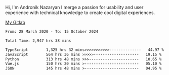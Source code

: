 Hi, I'm Andronik Nazaryan
I merge a passion for usability and user experience with technical knowledge to create cool digital experiences.

[My Gitlab](https://gitlab.com/anridev24)

<!--START_SECTION:waka-->

```txt
From: 28 March 2020 - To: 15 October 2024

Total Time: 2,947 hrs 38 mins

TypeScript        1,325 hrs 32 mins>>>>>>>>>>>--------------   44.97 %
JavaScript        564 hrs 36 mins >>>>>--------------------   19.15 %
Python            313 hrs 48 mins >>>----------------------   10.65 %
Vue.js            150 hrs 20 mins >------------------------   05.10 %
JSON              145 hrs 48 mins >------------------------   04.95 %
```

<!--END_SECTION:waka-->
